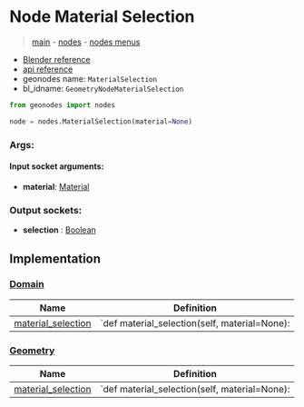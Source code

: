 # Node Material Selection

> [main](../structure.md) - [nodes](nodes.md) - [nodes menus](nodes_menus.md)

- [Blender reference](https://docs.blender.org/manual/en/latest/modeling/geometry_nodes/material/material_selection.html)
- [api reference](https://docs.blender.org/api/current/bpy.types.GeometryNodeMaterialSelection.html)
- geonodes name: `MaterialSelection`
- bl_idname: `GeometryNodeMaterialSelection`

```python
from geonodes import nodes

node = nodes.MaterialSelection(material=None)
```

### Args:

#### Input socket arguments:

- **material**: [Material](Material.md)

### Output sockets:

- **selection** : [Boolean](Boolean.md)

## Implementation

### [Domain](Domain.md)

| Name | Definition |
|------|------------|
 | [material_selection](Domain.md#material_selection) | `def material_selection(self, material=None): |

### [Geometry](Geometry.md)

| Name | Definition |
|------|------------|
 | [material_selection](Geometry.md#material_selection) | `def material_selection(self, material=None): |

